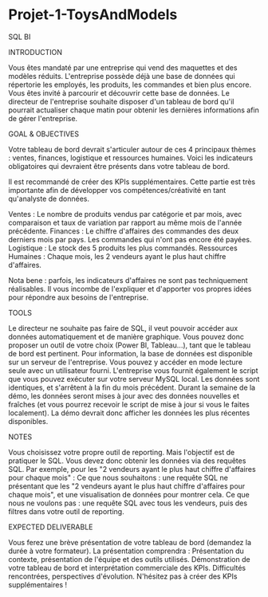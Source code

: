 # Projet-1-ToysAndModels
SQL BI 

INTRODUCTION

Vous êtes mandaté par une entreprise qui vend des maquettes et des modèles réduits.
L'entreprise possède déjà une base de données qui répertorie les employés, les produits, les commandes et bien plus encore. Vous êtes invité à parcourir et découvrir cette base de données.
Le directeur de l'entreprise souhaite disposer d'un tableau de bord qu'il pourrait actualiser chaque matin pour obtenir les dernières informations afin de gérer l'entreprise.

GOAL & OBJECTIVES

Votre tableau de bord devrait s'articuler autour de ces 4 principaux thèmes : ventes, finances, logistique et ressources humaines. Voici les indicateurs obligatoires qui devraient être présents dans votre tableau de bord.

Il est recommandé de créer des KPIs supplémentaires. 
Cette partie est très importante afin de développer vos compétences/créativité en tant qu'analyste de données.

Ventes : Le nombre de produits vendus par catégorie et par mois, avec comparaison et taux de variation par rapport au même mois de l'année précédente.
Finances :
Le chiffre d'affaires des commandes des deux derniers mois par pays.
Les commandes qui n'ont pas encore été payées.
Logistique : Le stock des 5 produits les plus commandés.
Ressources Humaines : Chaque mois, les 2 vendeurs ayant le plus haut chiffre d'affaires.

Nota bene : parfois, les indicateurs d'affaires ne sont pas techniquement réalisables. Il vous incombe de l'expliquer et d'apporter vos propres idées pour répondre aux besoins de l'entreprise.

TOOLS

Le directeur ne souhaite pas faire de SQL, il veut pouvoir accéder aux données automatiquement et de manière graphique. Vous pouvez donc proposer un outil de votre choix (Power BI, Tableau...), tant que le tableau de bord est pertinent.
Pour information, la base de données est disponible sur un serveur de l'entreprise. Vous pouvez y accéder en mode lecture seule avec un utilisateur fourni.
L'entreprise vous fournit également le script que vous pouvez exécuter sur votre serveur MySQL local. Les données sont identiques, et s'arrêtent à la fin du mois précédent.
Durant la semaine de la démo, les données seront mises à jour avec des données nouvelles et fraîches (et vous pourrez recevoir le script de mise à jour si vous le faites localement). La démo devrait donc afficher les données les plus récentes disponibles.

NOTES

Vous choisissez votre propre outil de reporting. Mais l'objectif est de pratiquer le SQL. Vous devez donc obtenir les données via des requêtes SQL. Par exemple, pour les "2 vendeurs ayant le plus haut chiffre d'affaires pour chaque mois" :
Ce que nous souhaitons : une requête SQL ne présentant que les "2 vendeurs ayant le plus haut chiffre d'affaires pour chaque mois", et une visualisation de données pour montrer cela.
Ce que nous ne voulons pas : une requête SQL avec tous les vendeurs, puis des filtres dans votre outil de reporting.

EXPECTED DELIVERABLE

Vous ferez une brève présentation de votre tableau de bord (demandez la durée à votre formateur). La présentation comprendra :
Présentation du contexte, présentation de l'équipe et des outils utilisés.
Démonstration de votre tableau de bord et interprétation commerciale des KPIs.
Difficultés rencontrées, perspectives d'évolution.
N'hésitez pas à créer des KPIs supplémentaires !







